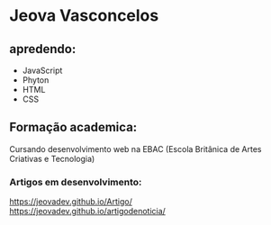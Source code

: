 # Jeova Vasconcelos

 
 ## apredendo:

* JavaScript
* Phyton
* HTML
* CSS

## Formação academica:

Cursando desenvolvimento web na EBAC (Escola Britânica de Artes Criativas e Tecnologia)

### Artigos em desenvolvimento: 
https://jeovadev.github.io/Artigo/ <br>
https://jeovadev.github.io/artigodenoticia/
